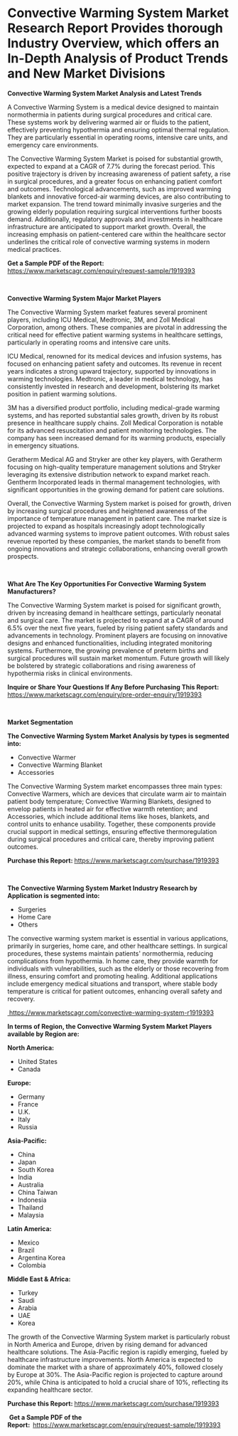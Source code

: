 <p><h1>Convective Warming System Market Research Report Provides thorough Industry Overview, which offers an In-Depth Analysis of Product Trends and New Market Divisions</h1></p><p><strong>Convective Warming System Market Analysis and Latest Trends</strong></p>
<p><p>A Convective Warming System is a medical device designed to maintain normothermia in patients during surgical procedures and critical care. These systems work by delivering warmed air or fluids to the patient, effectively preventing hypothermia and ensuring optimal thermal regulation. They are particularly essential in operating rooms, intensive care units, and emergency care environments.</p><p>The Convective Warming System Market is poised for substantial growth, expected to expand at a CAGR of 7.7% during the forecast period. This positive trajectory is driven by increasing awareness of patient safety, a rise in surgical procedures, and a greater focus on enhancing patient comfort and outcomes. Technological advancements, such as improved warming blankets and innovative forced-air warming devices, are also contributing to market expansion. The trend toward minimally invasive surgeries and the growing elderly population requiring surgical interventions further boosts demand. Additionally, regulatory approvals and investments in healthcare infrastructure are anticipated to support market growth. Overall, the increasing emphasis on patient-centered care within the healthcare sector underlines the critical role of convective warming systems in modern medical practices.</p></p>
<p><strong>Get a Sample PDF of the Report:&nbsp;</strong> <a href="https://www.marketscagr.com/enquiry/request-sample/1919393?utm_campaign=2337&utm_medium=2&utm_source=Github&utm_content=ia&utm_term=13042025&utm_id=convective-warming-system">https://www.marketscagr.com/enquiry/request-sample/1919393</a></p>
<p>&nbsp;</p>
<p><strong>Convective Warming System Major Market Players</strong></p>
<p><p>The Convective Warming System market features several prominent players, including ICU Medical, Medtronic, 3M, and Zoll Medical Corporation, among others. These companies are pivotal in addressing the critical need for effective patient warming systems in healthcare settings, particularly in operating rooms and intensive care units.</p><p>ICU Medical, renowned for its medical devices and infusion systems, has focused on enhancing patient safety and outcomes. Its revenue in recent years indicates a strong upward trajectory, supported by innovations in warming technologies. Medtronic, a leader in medical technology, has consistently invested in research and development, bolstering its market position in patient warming solutions.</p><p>3M has a diversified product portfolio, including medical-grade warming systems, and has reported substantial sales growth, driven by its robust presence in healthcare supply chains. Zoll Medical Corporation is notable for its advanced resuscitation and patient monitoring technologies. The company has seen increased demand for its warming products, especially in emergency situations.</p><p>Geratherm Medical AG and Stryker are other key players, with Geratherm focusing on high-quality temperature management solutions and Stryker leveraging its extensive distribution network to expand market reach. Gentherm Incorporated leads in thermal management technologies, with significant opportunities in the growing demand for patient care solutions.</p><p>Overall, the Convective Warming System market is poised for growth, driven by increasing surgical procedures and heightened awareness of the importance of temperature management in patient care. The market size is projected to expand as hospitals increasingly adopt technologically advanced warming systems to improve patient outcomes. With robust sales revenue reported by these companies, the market stands to benefit from ongoing innovations and strategic collaborations, enhancing overall growth prospects.</p></p>
<p>&nbsp;</p>
<p><strong>What Are The Key Opportunities For Convective Warming System Manufacturers?</strong></p>
<p><p>The Convective Warming System market is poised for significant growth, driven by increasing demand in healthcare settings, particularly neonatal and surgical care. The market is projected to expand at a CAGR of around 6.5% over the next five years, fueled by rising patient safety standards and advancements in technology. Prominent players are focusing on innovative designs and enhanced functionalities, including integrated monitoring systems. Furthermore, the growing prevalence of preterm births and surgical procedures will sustain market momentum. Future growth will likely be bolstered by strategic collaborations and rising awareness of hypothermia risks in clinical environments.</p></p>
<p><strong>Inquire or Share Your Questions If Any Before Purchasing This Report:</strong> <a href="https://www.marketscagr.com/enquiry/pre-order-enquiry/1919393?utm_campaign=2337&utm_medium=2&utm_source=Github&utm_content=ia&utm_term=13042025&utm_id=convective-warming-system">https://www.marketscagr.com/enquiry/pre-order-enquiry/1919393</a></p>
<p>&nbsp;</p>
<p><strong>Market Segmentation</strong></p>
<p><strong>The Convective Warming System Market Analysis by types is segmented into:</strong></p>
<p><ul><li>Convective Warmer</li><li>Convective Warming Blanket</li><li>Accessories</li></ul></p>
<p><p>The Convective Warming System market encompasses three main types: Convective Warmers, which are devices that circulate warm air to maintain patient body temperature; Convective Warming Blankets, designed to envelop patients in heated air for effective warmth retention; and Accessories, which include additional items like hoses, blankets, and control units to enhance usability. Together, these components provide crucial support in medical settings, ensuring effective thermoregulation during surgical procedures and critical care, thereby improving patient outcomes.</p></p>
<p><strong>Purchase this Report:&nbsp;</strong><a href="https://www.marketscagr.com/purchase/1919393?utm_campaign=2337&utm_medium=2&utm_source=Github&utm_content=ia&utm_term=13042025&utm_id=convective-warming-system">https://www.marketscagr.com/purchase/1919393</a></p>
<p>&nbsp;</p>
<p><strong>The Convective Warming System Market Industry Research by Application is segmented into:</strong></p>
<p><ul><li>Surgeries</li><li>Home Care</li><li>Others</li></ul></p>
<p><p>The convective warming system market is essential in various applications, primarily in surgeries, home care, and other healthcare settings. In surgical procedures, these systems maintain patients' normothermia, reducing complications from hypothermia. In home care, they provide warmth for individuals with vulnerabilities, such as the elderly or those recovering from illness, ensuring comfort and promoting healing. Additional applications include emergency medical situations and transport, where stable body temperature is critical for patient outcomes, enhancing overall safety and recovery.</p></p>
<p><a href="https://www.marketscagr.com/convective-warming-system-r1919393?utm_campaign=2337&utm_medium=2&utm_source=Github&utm_content=ia&utm_term=13042025&utm_id=convective-warming-system">&nbsp;https://www.marketscagr.com/convective-warming-system-r1919393</a></p>
<p><strong>In terms of Region, the Convective Warming System Market Players available by Region are:</strong></p>
<p>
    <p> <strong> North America: </strong>
        <ul>
            <li>United States</li>
            <li>Canada</li>
        </ul>
        </p> 
    <p> <strong> Europe: </strong>
        <ul>
            <li>Germany</li>
            <li>France</li>
            <li>U.K.</li>
            <li>Italy</li>
            <li>Russia</li>
        </ul>
        </p> 
    <p> <strong> Asia-Pacific: </strong>
        <ul>
            <li>China</li>
            <li>Japan</li>
            <li>South Korea</li>
            <li>India</li>
            <li>Australia</li>
            <li>China Taiwan</li>
            <li>Indonesia</li>
            <li>Thailand</li>
            <li>Malaysia</li>
        </ul>
        </p> 
    <p> <strong> Latin America: </strong>
        <ul>
            <li>Mexico</li>
            <li>Brazil</li>
            <li>Argentina Korea</li>
            <li>Colombia</li>
        </ul>
        </p> 
    <p> <strong> Middle East & Africa: </strong>
        <ul>
            <li>Turkey</li>
            <li>Saudi</li>
            <li>Arabia</li>
            <li>UAE</li>
            <li>Korea</li>
        </ul>
    </p>
    </p>
<p><p>The growth of the Convective Warming System market is particularly robust in North America and Europe, driven by rising demand for advanced healthcare solutions. The Asia-Pacific region is rapidly emerging, fueled by healthcare infrastructure improvements. North America is expected to dominate the market with a share of approximately 40%, followed closely by Europe at 30%. The Asia-Pacific region is projected to capture around 20%, while China is anticipated to hold a crucial share of 10%, reflecting its expanding healthcare sector.</p></p>
<p><strong>Purchase this Report: </strong><a href="https://www.marketscagr.com/purchase/1919393?utm_campaign=2337&utm_medium=2&utm_source=Github&utm_content=ia&utm_term=13042025&utm_id=convective-warming-system">https://www.marketscagr.com/purchase/1919393</a></p>
<p>&nbsp;<strong>Get a Sample PDF of the Report:&nbsp;&nbsp;</strong><a href="https://www.marketscagr.com/enquiry/request-sample/1919393?utm_campaign=2337&utm_medium=2&utm_source=Github&utm_content=ia&utm_term=13042025&utm_id=convective-warming-system">https://www.marketscagr.com/enquiry/request-sample/1919393</a></p>
<p><strong></strong></p>
<p><p></p><p></p><p></p></p>